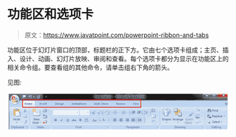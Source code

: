 # 功能区和选项卡

> 原文：<https://www.javatpoint.com/powerpoint-ribbon-and-tabs>

功能区位于幻灯片窗口的顶部，标题栏的正下方。它由七个选项卡组成；主页、插入、设计、动画、幻灯片放映、审阅和查看。每个选项卡都分为显示在功能区上的相关命令组。要查看组的其他命令，请单击组右下角的箭头。

见图:

![MSpowerpoint Ribbion and tabs 1](img/497527947399e960aa23c8e4eb1a5342.png)